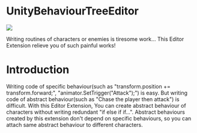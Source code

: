 # UnityBehaviourTreeEditor
![](https://i.imgur.com/IqZ3M8C.png)

Writing routines of characters or enemies is tiresome work...
This Editor Extension relieve you of such painful works!

# Introduction
Writing code of specific behaviour(such as "transform.position += transform.forward;", "animator.SetTrigger("Attack");") is easy. But writing code of abstract behaviour(such as "Chase the player then attack") is difficult.
With this Editor Extension, You can create abstract behaviour of characters without writing redundant "if else if if...".
Abstract behaviours created by this extension don't depend on specific behaviours, so you can attach same abstract behaviour to different characters.